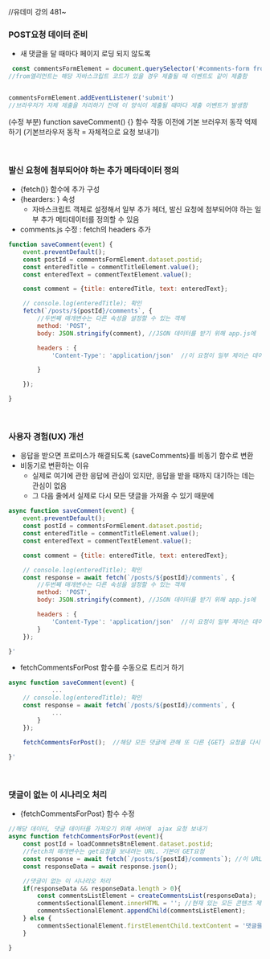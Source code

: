 //유데미 강의 481~

### POST요청 데이터 준비
* 새 댓글을 달 때마다 페이지 로딩 되지 않도록
```javascript
 const commentsFormElement = document.querySelector('#comments-form from');
//from엘리먼트는 해당 자바스크립트 코드가 있을 경우 제출될 때 이벤트도 같이 제출함


commentsFormElement.addEventListener('submit')
//브라우저가 자체 제출을 처리하기 전에 이 양식이 제출될 때마다 제출 이벤트가 발생함

```

(수정 부분)
function saveComment() {} 함수 작동 이전에
기본 브러우저 동작 억제하기 (기본브라우저 동작 = 자체적으로 요청 보내기)







<br>

### 발신 요청에 첨부되어야 하는 추가 메타데이터 정의
* {fetch()} 함수에 추가 구성
* {hearders: } 속성
  * 자바스크립트 객체로 설정해서 일부 추가 헤더, 발신 요청에 첨부되어야 하는 일부 추가 메타데이터를 정의할 수 있음
* comments.js 수정 : fetch의 headers 추가
````javascript
function saveComment(event) {
    event.preventDefault();
    const postId = commentsFormElement.dataset.postid;
    const enteredTitle = commentTitleElement.value();
    const enteredText = commentTextElement.value();

    const comment = {title: enteredTitle, text: enteredText};

    // console.log(enteredTitle); 확인
    fetch(`/posts/${postId}/comments`, {
        //두번째 매개변수는 다른 속성을 설정할 수 있는 객체
        method: 'POST',
        body: JSON.stringify(comment), //JSON 데이터를 받기 위해 app.js에  app.use(express.json());  추가함

        headers : {
            'Content-Type': 'application/json'  //이 요청이 일부 제이슨 데이터를 전달함

        }

    });

}
````


<br>

### 사용자 경험(UX) 개선
* 응답을 받으면 프로미스가 해결되도록 {saveComments}를 비동기 함수로 변환
* 비동기로 변환하는 이유
  * 실제로 여기에 관한 응답에 관심이 있지만, 응답을 받을 때까지 대기하는 데는 관심이 없음
  * 그 다음 줄에서 실제로 다시 모든 댓글을 가져올 수 있기 때문에
````javascript
async function saveComment(event) {
    event.preventDefault();
    const postId = commentsFormElement.dataset.postid;
    const enteredTitle = commentTitleElement.value();
    const enteredText = commentTextElement.value();

    const comment = {title: enteredTitle, text: enteredText};

    // console.log(enteredTitle); 확인
    const response = await fetch(`/posts/${postId}/comments`, {
        //두번째 매개변수는 다른 속성을 설정할 수 있는 객체
        method: 'POST',
        body: JSON.stringify(comment), //JSON 데이터를 받기 위해 app.js에  app.use(express.json());  추가함

        headers : {
            'Content-Type': 'application/json'  //이 요청이 일부 제이슨 데이터를 전달함
        }
    });

}'
````
* fetchCommentsForPost 함수를 수동으로 트리거 하기
````javascript
async function saveComment(event) {
            ...
    // console.log(enteredTitle); 확인
    const response = await fetch(`/posts/${postId}/comments`, {
            ...
        }
    });

    fetchCommentsForPost();  //해당 모든 댓글에 관해 또 다른 {GET} 요청을 다시 보냄
            
}'
````


<br>

### 댓글이 없는 이 시나리오 처리
* {fetchCommentsForPost} 함수 수정
````javascript
//해당 데이터, 댓글 데이터를 가져오기 위해 서버에  ajax 요청 보내기
async function fetchCommentsForPost(event){
    const postId = loadCommnetsBtnElement.dataset.postid;
    //fetch의 매개변수는 get요청을 보내려는 URL. 기본이 GET요청
    const response = await fetch(`/posts/${postId}/comments`); //이 URL로 HTTP요청이 감
    const responseData = await response.json();

    //댓글이 없는 이 시나리오 처리
    if(responseData && responseData.length > 0){
        const commentsListElement = createCommentsList(responseData);
        commentsSectionalElement.innerHTML = ''; //현재 있는 모든 콘텐츠 제거
        commentsSectionalElement.appendChild(commentsListElement);
    } else {
        commentsSectionalElement.firstElementChild.textContent = '댓글을 찾을 수 없습니다. 추가하시겠습니까?';
    }

}
````







